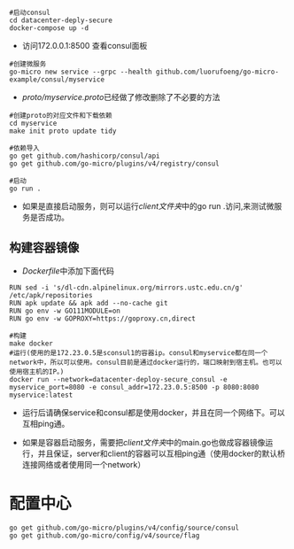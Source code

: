 
```shell
#启动consul
cd datacenter-deply-secure
docker-compose up -d
```
- 访问172.0.0.1:8500 查看consul面板

```
#创建微服务
go-micro new service --grpc --health github.com/luorufoeng/go-micro-example/consul/myservice
```

- *proto/myservice.proto*已经做了修改删除了不必要的方法

```shell
#创建proto的对应文件和下载依赖
cd myservice
make init proto update tidy

#依赖导入
go get github.com/hashicorp/consul/api
go get github.com/go-micro/plugins/v4/registry/consul

#启动 
go run .
```
- 如果是直接启动服务，则可以运行*client文件夹*中的go run .访问,来测试微服务是否成功。


## 构建容器镜像

- *Dockerfile*中添加下面代码
```
RUN sed -i 's/dl-cdn.alpinelinux.org/mirrors.ustc.edu.cn/g' /etc/apk/repositories
RUN apk update && apk add --no-cache git
RUN go env -w GO111MODULE=on
RUN go env -w GOPROXY=https://goproxy.cn,direct
```

```shell
#构建
make docker
#运行(使用的是172.23.0.5是sconsul1的容器ip。consul和myservice都在同一个network中，所以可以使用。consul目前是通过docker运行的，端口映射到宿主机。也可以使用宿主机的IP。)
docker run --network=datacenter-deploy-secure_consul -e myservice_port=8080 -e consul_addr=172.23.0.5:8500 -p 8080:8080 myservice:latest
```

- 运行后请确保service和consul都是使用docker，并且在同一个网络下。可以互相ping通。

- 如果是容器启动服务，需要把*client文件夹*中的main.go也做成容器镜像运行，并且保证，server和client的容器可以互相ping通（使用docker的默认桥连接网络或者使用同一个network）


# 配置中心

```shell 
go get github.com/go-micro/plugins/v4/config/source/consul
go get github.com/go-micro/config/v4/source/flag
```